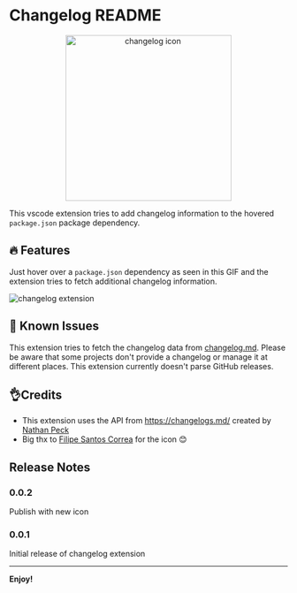 # Changelog README

<p align="center">
    <img alt="changelog icon" src="https://user-images.githubusercontent.com/2118956/56217994-79ebbf80-6064-11e9-9b82-162b4d0dfa0b.png" width="300" />
</p>

This vscode extension tries to add changelog information to the hovered `package.json` package dependency.

## 🔥 Features

Just hover over a `package.json` dependency as seen in this GIF and the extension tries to fetch additional changelog information.

![changelog extension](images/changelog-feature.gif)

## 👀 Known Issues

This extension tries to fetch the changelog data from [changelog.md](https://changelogs.md/). Please be aware that some projects don't provide a changelog or manage it at different places. This extension currently doesn't parse GitHub releases.

## 👌Credits

- This extension uses the API from https://changelogs.md/ created by [Nathan Peck](https://github.com/nathanpeck)
- Big thx to [Filipe Santos Correa](https://github.com/Safi1012) for the icon 😊

## Release Notes

### 0.0.2

Publish with new icon

### 0.0.1

Initial release of changelog extension

---

**Enjoy!**
